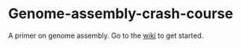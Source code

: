 # Genome-assembly-crash-course
A primer on genome assembly. Go to the [wiki](https://github.com/sivico26/Genome-assembly-crash-course/wiki) to get started.
